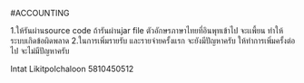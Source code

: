 #ACCOUNTING

1.ให้รันผ่านsource code ถ้ารันผ่านjar file ตัวอักษรภาษาไทยที่อินพุทเข้าไป จะเเพี้ยน ทำให้ระบบเกิดข้อผิดพลาด
2.ในการเพิ่มรายรับ และรายจ่ายครั้งแรก จะยังมีปัญหาครับ ให้ทำการเพิ่มครั้งต่อไป จะไม่มีปัญหาครับ



Intat Likitpolchaloon 5810450512
